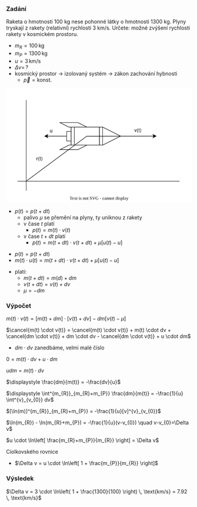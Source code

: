 ### Zadání

Raketa o hmotnosti 100 kg nese pohonné látky o hmotnosti 1300 kg. Plyny tryskají z rakety (relativní) rychlostí 3 km/s. Určete: možné zvýšení rychlosti rakety v kosmickém prostoru.

- $m_{R} = 100 \, \text{kg}$
- $m_{P} = 1300 \, \text{kg}$
- $u = 3 \, \text{km/s}$
- $\Delta v = \, ?$
- kosmický prostor $\to$ izolovaný systém $\to$ zákon zachování hybnosti
	- $\vec p = \text{konst.}$

![](_assets/priklad5.svg)

- $p(t) = p(t + dt)$
	- palivo $\mu$ se přemění na plyny, ty uniknou z rakety
	- v čase $t$ platí
		- $p(t) = m(t) \cdot v(t)$
	- v čase $t + dt$ platí
		- $p(t) = m(t+dt) \cdot v(t+dt) + \mu [u(t)-u]$
+ $p(t) = p(t+dt)$
+ $m(t) \cdot u(t) = m(t+dt) \cdot v(t+dt) + \mu[u(t)-u]$
- platí:
	- $m(t+dt) = m(d) + dm$
	- $v(t+dt) = v(t) + dv$
	- $\mu = -dm$

### Výpočet

$m(t) \cdot v(t) = [m(t)+dm] \cdot [v(t)+dv] -dm[v(t)-\mu]$

$\cancel{m(t) \cdot v(t)} = \cancel{m(t) \cdot v(t)} + m(t) \cdot dv + \cancel{dm \cdot v(t)} + dm \cdot dv - \cancel{dm \cdot v(t)} + u \cdot dm$
- $dm \cdot dv$ zanedbáme, velmi malé číslo

$0 = m(t) \cdot dv + u \cdot dm$

$udm = m(t) \cdot dv$

$\displaystyle \frac{dm}{m(t)} = -\frac{dv}{u}$

$\displaystyle \int^{m_{R}}_{m_{R}+m_{P}} \frac{dm}{m(t)} = -\frac{1}{u} \int^{v}_{v_{0}} dv$

$[\ln(m)]^{m_{R}}_{m_{R}+m_{P}} = -\frac{1}{u}[v]^{v}_{v_{0}}$

$\ln(m_{R}) - \ln(m_{R}+m_{P}) = -\frac{1}{u}(v-v_{0}) \quad v-v_{0}=\Delta v$

$u \cdot \ln\left[ \frac{m_{R}+m_{P}}{m_{R}} \right] = \Delta v$

Ciolkovského rovnice
- $\Delta v = u \cdot \ln\left[ 1 + \frac{m_{P}}{m_{R}} \right]$

### Výsledek

$\Delta v = 3 \cdot \ln\left( 1 + \frac{1300}{100} \right) \, \text{km/s} = 7.92 \, \text{km/s}$